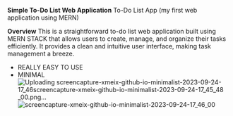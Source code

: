**Simple To-Do List Web Application**
To-Do List App (my first web application using MERN)

**Overview**
This is a straightforward to-do list web application built using MERN STACK that allows users to create, manage, and organize their tasks efficiently. It provides a clean and intuitive user interface, making task management a breeze.
- REALLY EASY TO USE
- MINIMAL
![Uploading screencapture-xmeix-github-io-minimalist-2023-09-24-17_46![screencapture-xmeix-github-io-minimalist-2023-09-24-17_45_48](https://github.com/xmeix/minimalist/assets/88194361/6798cd2b-694a-4258-abcf-e4b801b71c36)
_00.png…]()
![screencapture-xmeix-github-io-minimalist-2023-09-24-17_46_00](https://github.com/xmeix/minimalist/assets/88194361/c2649e4b-0d4b-4c3a-8a88-90e133ec4630)
